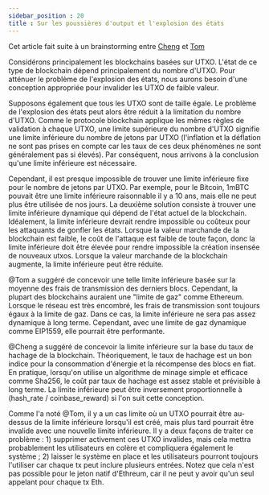 ```yaml
---
sidebar_position : 20
title : Sur les poussières d'output et l'explosion des états
---
```



Cet article fait suite à un brainstorming entre [Cheng](https://github.com/polarker) et [Tom](https://github.com/tshabs)

Considérons principalement les blockchains basées sur UTXO. L'état de ce type de blockchain dépend principalement du nombre d'UTXO. Pour atténuer le problème de l'explosion des états, nous aurons besoin d'une conception appropriée pour invalider les UTXO de faible valeur.

Supposons également que tous les UTXO sont de taille égale. Le problème de l'explosion des états peut alors être réduit à la limitation du nombre d'UTXO. Comme le protocole blockchain applique les mêmes règles de validation à chaque UTXO, une limite supérieure du nombre d'UTXO signifie une limite inférieure du nombre de jetons par UTXO (l'inflation et la déflation ne sont pas prises en compte car les taux de ces deux phénomènes ne sont généralement pas si élevés). Par conséquent, nous arrivons à la conclusion qu'une limite inférieure est nécessaire.

Cependant, il est presque impossible de trouver une limite inférieure fixe pour le nombre de jetons par UTXO. Par exemple, pour le Bitcoin, 1mBTC pouvait être une limite inférieure raisonnable il y a 10 ans, mais elle ne peut plus être utilisée de nos jours. La deuxième solution consiste à trouver une limite inférieure dynamique qui dépend de l'état actuel de la blockchain. Idéalement, la limite inférieure devrait rendre impossible ou coûteux pour les attaquants de gonfler les états. Lorsque la valeur marchande de la blockchain est faible, le coût de l'attaque est faible de toute façon, donc la limite inférieure doit être élevée pour rendre impossible la création insensée de nouveaux utxos. Lorsque la valeur marchande de la blockchain augmente, la limite inférieure peut être réduite.

@Tom a suggéré de concevoir une telle limite inférieure basée sur la moyenne des frais de transmission des derniers blocs. Cependant, la plupart des blockchains auraient une "limite de gaz" comme Ethereum. Lorsque le réseau est très encombré, les frais de transmission sont toujours égaux à la limite de gaz. Dans ce cas, la limite inférieure ne sera pas assez dynamique à long terme. Cependant, avec une limite de gaz dynamique comme EIP1559, elle pourrait être performante.

@Cheng a suggéré de concevoir la limite inférieure sur la base du taux de hachage de la blockchain. Théoriquement, le taux de hachage est un bon indice pour la consommation d'énergie et la récompense des blocs en fiat. En pratique, lorsqu'on utilise un algorithme de minage simple et efficace comme Sha256, le coût par taux de hachage est assez stable et prévisible à long terme. La limite inférieure peut être inversement proportionnelle à (hash_rate / coinbase_reward) si l'on suit cette conception.

Comme l'a noté @Tom, il y a un cas limite où un UTXO pourrait être au-dessus de la limite inférieure lorsqu'il est créé, mais plus tard pourrait être invalide avec une nouvelle limite inférieure. Il y a deux façons de traiter ce problème : 1) supprimer activement ces UTXO invalides, mais cela mettra probablement les utilisateurs en colère et compliquera également le système ; 2) laisser le système en place et les utilisateurs pourront toujours l'utiliser car chaque tx peut inclure plusieurs entrées. Notez que cela n'est pas possible pour le jeton natif d'Ethreum, car il ne peut y avoir qu'un seul appelant pour chaque tx Eth.
